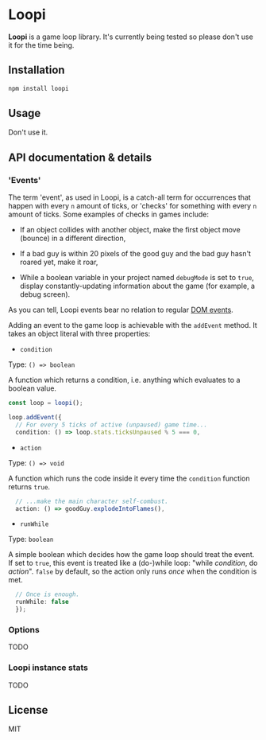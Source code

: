 # Loopi

**Loopi** is a game loop library. It's currently being tested so please don't use it for the time being.

## Installation

```sh
npm install loopi
```

## Usage

Don't use it.

## API documentation & details

### 'Events'

The term 'event', as used in Loopi, is a catch-all term for occurrences that happen with every `n` amount of ticks, or 'checks' for something with every `n` amount of ticks. Some examples of checks in games include:

- If an object collides with another object, make the first object move (bounce) in a different direction,

- If a bad guy is within 20 pixels of the good guy and the bad guy hasn't roared yet, make it roar,

- While a boolean variable in your project named `debugMode` is set to `true`, display constantly-updating information about the game (for example, a debug screen).

As you can tell, Loopi events bear no relation to regular [DOM events](https://developer.mozilla.org/en-US/docs/Web/Events).

Adding an event to the game loop is achievable with the `addEvent` method. It takes an object literal with three properties:

- `condition`

Type: `() => boolean`

A function which returns a condition, i.e. anything which evaluates to a boolean value.

```ts
const loop = loopi();

loop.addEvent({
  // For every 5 ticks of active (unpaused) game time...
  condition: () => loop.stats.ticksUnpaused % 5 === 0,
```

- `action`

Type: `() => void`

A function which runs the code inside it every time the `condition` function returns `true`.

```ts
  // ...make the main character self-combust.
  action: () => goodGuy.explodeIntoFlames(),
```

- `runWhile`

Type: `boolean`

A simple boolean which decides how the game loop should treat the event. If set to `true`, this event is treated like a (do-)while loop: "while _condition_, do _action_". `false` by default, so the action only runs _once_ when the condition is met.

```ts
  // Once is enough.
  runWhile: false
  });
```

### Options

TODO

### Loopi instance stats

TODO

## License

MIT
